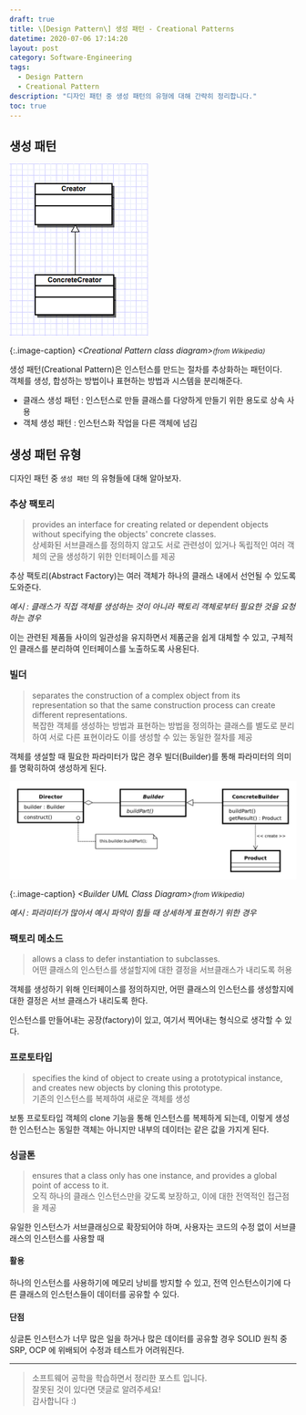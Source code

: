 ```yaml
---
draft: true
title: \[Design Pattern\] 생성 패턴 - Creational Patterns
datetime: 2020-07-06 17:14:20
layout: post
category: Software-Engineering
tags: 
  - Design Pattern
  - Creational Pattern
description: "디자인 패턴 중 생성 패턴의 유형에 대해 간략히 정리합니다."
toc: true
---
```


## 생성 패턴

![creational patter class diagram](/assets/images/2020-07-06---design-pattern-creational-patterns/image1.png)

{:.image-caption}
*\<Creational Pattern class diagram\><small>(from Wikipedia)</small>*

생성 패턴(Creational Pattern)은 인스턴스를 만드는 절차를 추상화하는 패턴이다.  
객체를 생성, 합성하는 방법이나 표현하는 방법과 시스템을 분리해준다.  

- 클래스 생성 패턴 : 인스턴스로 만들 클래스를 다양하게 만들기 위한 용도로 상속 사용
- 객체 생성 패턴 : 인스턴스화 작업을 다른 객체에 넘김

## 생성 패턴 유형

디자인 패턴 중 `생성 패턴` 의 유형들에 대해 알아보자.

### 추상 팩토리

> provides an interface for creating related or dependent objects without specifying the objects' concrete classes.  
> 상세화된 서브클래스를 정의하지 않고도 서로 관련성이 있거나 독립적인 여러 객체의 군을 생성하기 위한 인터페이스를 제공  

추상 팩토리(Abstract Factory)는 여러 객체가 하나의 클래스 내에서 선언될 수 있도록 도와준다.

_예시 : 클래스가 직접 객체를 생성하는 것이 아니라 팩토리 객체로부터 필요한 것을 요청하는 경우_

이는 관련된 제품들 사이의 일관성을 유지하면서 제품군을 쉽게 대체할 수 있고, 구체적인 클래스를 분리하여 인터페이스를 노출하도록 사용된다.

### 빌더

> separates the construction of a complex object from its representation so that the same construction process can create different representations.  
> 복잡한 객체를 생성하는 방법과 표현하는 방법을 정의하는 클래스를 별도로 분리하여 서로 다른 표현이라도 이를 생성할 수 있는 동일한 절차를 제공  

객체를 생설할 때 필요한 파라미터가 많은 경우 빌더(Builder)를 통해 파라미터의 의미를 명확히하여 생성하게 된다.

![builder uml class diagram](/assets/images/2020-07-06---design-pattern-creational-patterns/image2.png)

{:.image-caption}
*\<Builder UML Class Diagram\><small>(from Wikipedia)</small>*

_예시 : 파라미터가 많아서 예시 파악이 힘들 때 상세하게 표현하기 위한 경우_

### 팩토리 메소드

> allows a class to defer instantiation to subclasses.  
> 어떤 클래스의 인스턴스를 생설할지에 대한 결정을 서브클래스가 내리도록 허용  

객체를 생성하기 위해 인터페이스를 정의하지만, 어떤 클래스의 인스턴스를 생성할지에 대한 결정은 서브 클래스가 내리도록 한다.

인스턴스를 만들어내는 공장(factory)이 있고, 여기서 찍어내는 형식으로 생각할 수 있다.  

### 프로토타입

> specifies the kind of object to create using a prototypical instance, and creates new objects by cloning this prototype.  
> 기존의 인스턴스를 복제하여 새로운 객체를 생성

보통 프로토타입 객체의 clone 기능을 통해 인스턴스를 복제하게 되는데, 이렇게 생성한 인스턴스는 동일한 객체는 아니지만 내부의 데이터는 같은 값을 가지게 된다.

### 싱글톤

> ensures that a class only has one instance, and provides a global point of access to it.  
> 오직 하나의 클래스 인스턴스만을 갖도록 보장하고, 이에 대한 전역적인 접근점을 제공

유일한 인스턴스가 서브클래싱으로 확장되어야 하며, 사용자는 코드의 수정 없이 서브클래스의 인스턴스를 사용할 때

#### 활용

하나의 인스턴스를 사용하기에 메모리 낭비를 방지할 수 있고, 전역 인스턴스이기에 다른 클래스의 인스턴스들이 데이터를 공유할 수 있다.

#### 단점

싱글톤 인스턴스가 너무 많은 일을 하거나 많은 데이터를 공유할 경우 SOLID 원칙 중 SRP, OCP 에 위배되어 수정과 테스트가 어려워진다.

---

> 소프트웨어 공학을 학습하면서 정리한 포스트 입니다.  
> 잘못된 것이 있다면 댓글로 알려주세요!  
> 감사합니다 :)  
